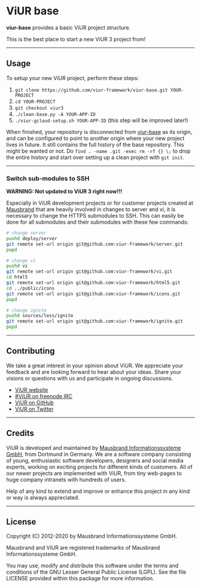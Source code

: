 # ViUR base

**viur-base** provides a basic ViUR project structure.

This is the best place to start a new ViUR 3 project from!

---

## Usage

To setup your new ViUR project, perform these steps:

1. `git clone https://github.com/viur-framework/viur-base.git YOUR-PROJECT`
2. `cd YOUR-PROJECT`
3. `git checkout viur3`
4. `./clean-base.py -A YOUR-APP-ID`
5. `./viur-gcloud-setup.sh YOUR-APP-ID` (this step will be improved later!)


When finished, your repository is disconnected from [viur-base](https://github.com/viur-framework/viur-base) as its origin, and can be configured to point to another origin where your new project lives in future. It still contains the full history of the base repository. This might be wanted or not. Do `find . -name .git -exec rm -rf {} \;` to drop the entire history and start over setting up a clean project with `git init`.

---

### Switch sub-modules to SSH

**WARNING: Not updated to ViUR 3 right now!!!**

Especially in ViUR development projects or for customer projects created at [Mausbrand](https://www.mausbrand.de/en) that are heavily involved in changes to server and vi, it is necessary to change the HTTPS submodules to SSH. This can easily be done for all submodules and their submodules with these few commands:

```bash
# change server
pushd deploy/server
git remote set-url origin git@github.com:viur-framework/server.git
popd

# change vi
pushd vi
git remote set-url origin git@github.com:viur-framework/vi.git
cd html5
git remote set-url origin git@github.com:viur-framework/html5.git
cd ../public/icons
git remote set-url origin git@github.com:viur-framework/icons.git
popd

# change ignite
pushd sources/less/ignite
git remote set-url origin git@github.com:viur-framework/ignite.git
popd
```

---

## Contributing

We take a great interest in your opinion about ViUR. We appreciate your feedback and are looking forward to hear about your ideas. Share your visions or questions with us and participate in ongoing discussions.

- [ViUR website](https://www.viur.dev)
- [#ViUR on freenode IRC](https://webchat.freenode.net/?channels=viur)
- [ViUR on GitHub](https://github.com/viur-framework)
- [ViUR on Twitter](https://twitter.com/weloveViUR)

---

## Credits

ViUR is developed and maintained by [Mausbrand Informationssysteme GmbH](https://www.mausbrand.de/en), from Dortmund in Germany. We are a software company consisting of young, enthusiastic software developers, designers and social media experts, working on exciting projects for different kinds of customers. All of our newer projects are implemented with ViUR, from tiny web-pages to huge company intranets with hundreds of users.

Help of any kind to extend and improve or enhance this project in any kind or way is always appreciated.

---

## License

Copyright (C) 2012-2020 by Mausbrand Informationssysteme GmbH.

Mausbrand and ViUR are registered trademarks of Mausbrand Informationssysteme GmbH.

You may use, modify and distribute this software under the terms and conditions of the GNU Lesser General Public License (LGPL). See the file LICENSE provided within this package for more information.

